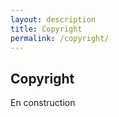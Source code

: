 ```yaml
---
layout: description
title: Copyright
permalink: /copyright/
---
```

## Copyright

En construction




